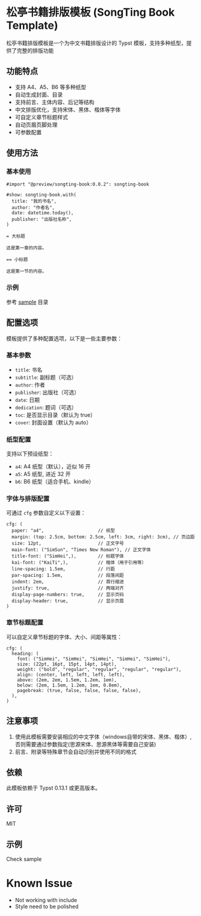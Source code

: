 # 松亭书籍排版模板 (SongTing Book Template)

松亭书籍排版模板是一个为中文书籍排版设计的 Typst 模板，支持多种纸型，提供了完整的排版功能

## 功能特点

- 支持 A4、A5、B6 等多种纸型
- 自动生成封面、目录
- 支持前言、主体内容、后记等结构
- 中文排版优化，支持宋体、黑体、楷体等字体
- 可自定义章节标题样式
- 自动页眉页脚处理
- 可参数配置

## 使用方法

### 基本使用

```typst
#import "@preview/songting-book:0.0.2": songting-book

#show: songting-book.with(
  title: "我的书名",
  author: "作者名",
  date: datetime.today(),
  publisher: "出版社名称",
)

= 大标题

这是第一章的内容。

== 小标题

这是第一节的内容。
```

### 示例

参考 [sample](https://github.com/zhinenggongziliaoku/songting-book/tree/main/sample) 目录

## 配置选项

模板提供了多种配置选项，以下是一些主要参数：

### 基本参数

- `title`: 书名
- `subtitle`: 副标题（可选）
- `author`: 作者
- `publisher`: 出版社（可选）
- `date`: 日期
- `dedication`: 题词（可选）
- `toc`: 是否显示目录（默认为 true）
- `cover`: 封面设置（默认为 auto）

### 纸型配置

支持以下预设纸型：

- `a4`: A4 纸型（默认），近似 16 开
- `a5`: A5 纸型, 进近 32 开
- `b6`: B6 纸型（适合手机、kindle）

### 字体与排版配置

可通过 `cfg` 参数自定义以下设置：

```typst
cfg: (
  paper: "a4",                    // 纸型
  margin: (top: 2.5cm, bottom: 2.5cm, left: 3cm, right: 3cm), // 页边距
  size: 12pt,                     // 正文字号
  main-font: ("SimSun", "Times New Roman"), // 正文字体
  title-font: ("SimHei",),        // 标题字体
  kai-font: ("KaiTi",),           // 楷体（用于引用等）
  line-spacing: 1.5em,            // 行距
  par-spacing: 1.5em,             // 段落间距
  indent: 2em,                    // 首行缩进
  justify: true,                  // 两端对齐
  display-page-numbers: true,     // 显示页码
  display-header: true,           // 显示页眉
)
```

### 章节标题配置

可以自定义章节标题的字体、大小、间距等属性：

```typst
cfg: (
  heading: (
    font: ("SimHei", "SimHei", "SimHei", "SimHei", "SimHei"),
    size: (22pt, 16pt, 15pt, 14pt, 14pt),
    weight: ("bold", "regular", "regular", "regular", "regular"),
    align: (center, left, left, left, left),
    above: (2em, 2em, 1.5em, 1.2em, 1em),
    below: (2em, 1.5em, 1.2em, 1em, 0.8em),
    pagebreak: (true, false, false, false, false),
  ),
)
```

## 注意事项

1. 使用此模板需要安装相应的中文字体（windows自带的宋体、黑体、楷体）,否则需要通过参数指定(思源宋体、思源黑体等需要自己安装)
2. 前言、附录等特殊章节会自动识别并使用不同的格式


## 依赖

此模板依赖于 Typst 0.13.1 或更高版本。

## 许可

MIT

## 示例

Check sample


# Known Issue

* Not working with include
* Style need to be polished
